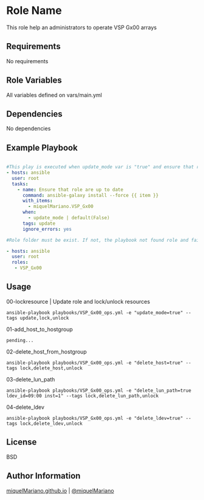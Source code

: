 Role Name
=========

This role help an administrators to operate VSP Gx00 arrays

Requirements
------------

No requirements

Role Variables
--------------

All variables defined on vars/main.yml

Dependencies
------------

No dependencies

Example Playbook
----------------

```yaml

#This play is executed when update_mode var is "true" and ensure that role is up to date. By default update var is "false"
- hosts: ansible
  user: root
  tasks:
    - name: Ensure that role are up to date
      command: ansible-galaxy install --force {{ item }}
      with_items:
        - miquelMariano.VSP_Gx00
      when:
        - update_mode | default(False)
      tags: update
      ignore_errors: yes

#Role folder must be exist. If not, the playbook not found role and fails. You shoud make dir manually "mkdir /etc/ansible/my_role"

- hosts: ansible
  user: root
  roles:
   - VSP_Gx00

```

Usage
-------

00-lockresource | Update role and lock/unlock resources
```
ansible-playbook playbooks/VSP_Gx00_ops.yml -e "update_mode=true" --tags update,lock,unlock
```

01-add_host_to_hostgroup
```
pending...
```

02-delete_host_from_hostgroup
```
ansible-playbook playbooks/VSP_Gx00_ops.yml -e "delete_host=true" --tags lock,delete_host,unlock
```

03-delete_lun_path
```
ansible-playbook playbooks/VSP_Gx00_ops.yml -e "delete_lun_path=true ldev_id=09:00 inst=1" --tags lock,delete_lun_path,unlock
```

04-delete_ldev
```
ansible-playbook playbooks/VSP_Gx00_ops.yml -e "delete_ldev=true" --tags lock,delete_ldev,unlock
```

License
-------

BSD

Author Information
------------------

[miquelMariano.github.io](https://miquelmariano.github.io)  | [@miquelMariano](https://twitter.com/miquelMariano)

